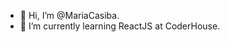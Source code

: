- 👋 Hi, I’m @MariaCasiba. 
- 🌱 I’m currently learning ReactJS at CoderHouse.


<!---
MariaCasiba/MariaCasiba is a ✨ special ✨ repository because its `README.md` (this file) appears on your GitHub profile.
You can click the Preview link to take a look at your changes.
--->
